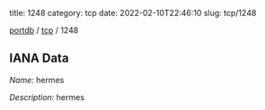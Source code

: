 title: 1248
category: tcp
date: 2022-02-10T22:46:10
slug: tcp/1248

[portdb](/) / [tcp](/category/tcp.html) / 1248


## IANA Data

_Name:_ hermes

_Description:_ hermes

